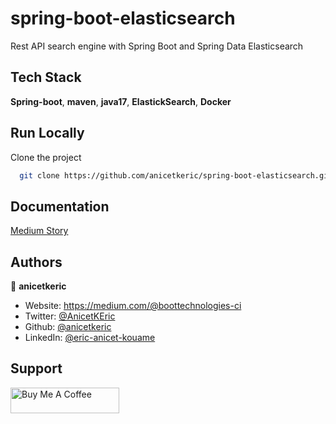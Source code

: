 # spring-boot-elasticsearch

Rest API search engine with Spring Boot and Spring Data Elasticsearch

## Tech Stack

**Spring-boot**, **maven**, **java17**, **ElastickSearch**, **Docker**

## Run Locally

Clone the project

```bash
  git clone https://github.com/anicetkeric/spring-boot-elasticsearch.git
```

## Documentation

[Medium Story](https://boottechnologies-ci.medium.com/rest-api-search-engine-with-spring-boot-and-spring-data-elasticsearch-9fc3295a30a7)

## Authors

👤 **anicetkeric**

* Website: https://medium.com/@boottechnologies-ci
* Twitter: [@AnicetKEric](https://twitter.com/AnicetKEric)
* Github: [@anicetkeric](https://github.com/anicetkeric)
* LinkedIn: [@eric-anicet-kouame](https://linkedin.com/in/eric-anicet-kouame-49029577)

## Support
<a href="https://www.buymeacoffee.com/boottechnou" target="_blank"><img src="https://cdn.buymeacoffee.com/buttons/default-orange.png" alt="Buy Me A Coffee" height="41" width="174"></a>

